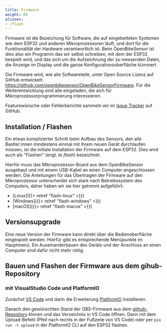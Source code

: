 ```yaml
---
title: Firmware
weight: 60
aliases:
- /flash
---
```


Firmware ist die Bezeichung für Software, die auf eingebetteten Systemen wie
dem ESP32 und anderen Mikroprozessoren läuft, und dort für die Funktionalität
der Hardware verantwortlich ist. Beim OpenBikeSensor ist dies also ein Programm
das wir selbst schreiben, mit dem der ESP32 bespielt wird, und das sich um die
Aufzeichnung der zu messenden Daten, die Anzeige im Display und die ganze
Konfigurationsoberfläche kümmert.

Die Firmware wird, wie alle Softwareteile, unter Open Source Lizenz auf GitHub
entwickelt: <https://github.com/openbikesensor/OpenBikeSensorFirmware>. Für die
Weiterentwicklung sind alle eingeladen, die sich für
Mikroprozessorprogrammierung interessieren.

Featurewünsche oder Fehlerberichte sammeln wir im [Issue
Tracker](https://github.com/openbikesensor/OpenBikeSensorFirmware/issues) auf
GitHub.

## Installation / Flashen

Ein etwas komplizierter Schritt beim Aufbau des Sensors, den alle Bastler:innen
mindestens einmal mit ihrem neuen Gerät durchlaufen müssen, ist die initiale
Installation der Firmware auf dem ESP32. Dies wird auch als "Flashen" (engl.
*to flash*) bezeichnet.

Hierfür muss das Mikroprozessor-Board aus dem OpenBikeSensor ausgebaut und mit
einem USB-Kabel an einen Computer angeschlossen werden. Die Anleitungen für das
Übertragen der Firmware auf den Mikroprozessor unterscheidet sich stark nach
Betriebssystem des Computers, daher haben wir sie hier getrennt aufgeführt:

* [Linux]({{< relref "flash-linux" >}})
* [Windows]({{< relref "flash-windows" >}})
* [macOS]({{< relref "flash-macos" >}})

## Versionsupgrade

Eine neue Version der Firmware kann direkt über die Bedienoberfläche
eingespielt werden. Hierfür gibt es entsprechende Menüpunkte im Hauptmenü. Ein
Auseinanderbauen des Geräts und der Anschluss an einen Computer sind dafür
nicht mehr nötig.

## Bauen und Flashen der Firmware aus dem gihub-Repository

### mit VisualStudio Code und PlatformIO

Zunächst [VS Code](https://code.visualstudio.com/) und darin die Erweiterung [PlatformIO](https://platformio.org/)
installieren. 

Danach den gewünschten Stand der OBS-Firmware aus dem [github-Repository](https://github.com/openbikesensor/OpenBikeSensorFirmware) klonen und das Verzeichnis in VS Code öffnen. Dann mit dem Upload-Befehl (Pfeil nach rechts in der Fußzeile von VS Code) oder per `pio run -t upload` in der PlatformIO CLI auf den ESP32 flashen.


